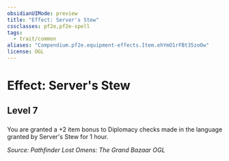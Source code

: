 ```yaml
---
obsidianUIMode: preview
title: "Effect: Server's Stew"
cssclasses: pf2e,pf2e-spell
tags:
  - trait/common
aliases: "Compendium.pf2e.equipment-effects.Item.ehYmO1rFBt35zoOw"
license: OGL
---
```

# Effect: Server's Stew
## Level 7
### 






You are granted a +2 item bonus to Diplomacy checks made in the language granted by Server's Stew for 1 hour.

*Source: Pathfinder Lost Omens: The Grand Bazaar*
*OGL*